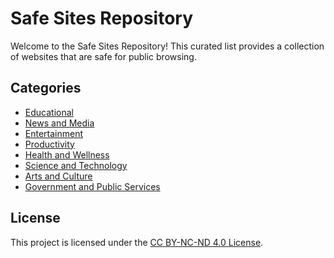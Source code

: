 # Safe Sites Repository

Welcome to the Safe Sites Repository! This curated list provides a collection of websites that are safe for public browsing.

## Categories

- [Educational](SafeSites/Educational)
- [News and Media](#News-and-Media)
- [Entertainment](#Entertainment)
- [Productivity](#Productivity)
- [Health and Wellness](#Health-and-Wellness)
- [Science and Technology](#Science-and-Technology)
- [Arts and Culture](#Arts-and-Culture)
- [Government and Public Services](#Government-and-Public-Services)

## License

This project is licensed under the [CC BY-NC-ND 4.0 License](LICENSE).
